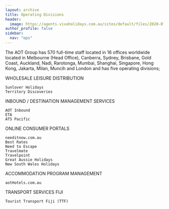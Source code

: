 ```yaml
---
layout: archive
title: Operating Divisions
header:
  image: https://agents.vivaholidays.com.au/sites/default/files/2020-07/163235-56.jpg
author_profile: false
sidebar:
  nav: "ops"
---
```


The AOT Group has 570 full-time staff located in 16 offices worldwide located in Melbourne (Head Office), Canberra, Sydney, Brisbane, Gold Coast, Auckland, Nadi, Rarotonga, Mumbai, Shanghai, Singapore, Hong Kong, Jakarta, Milan, Muncih and London and has five operating divisions;

WHOLESALE LEISURE DISTRIBUTION

    Sunlover Holidays
    Territory Discoveries

INBOUND / DESTINATION MANAGEMENT SERVICES

    AOT Inbound
    ETA 
    ATS Pacific

ONLINE CONSUMER PORTALS

    needitnow.com.au 
    Best Rates
    Need to Escape
    Travelmate
    Travelpoint
    Great Aussie Holidays
    New South Wales Holidays

ACCOMMODATION PROGRAM MANAGEMENT

    aotHotels.com.au

TRANSPORT SERVICES FIJI

    Tourist Transport Fiji (TTF)